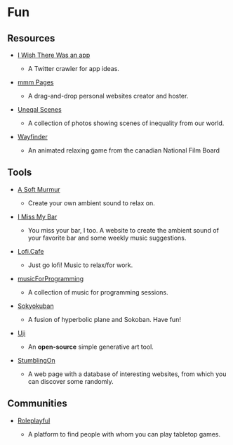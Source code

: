 # Fun

## Resources

* [I Wish There Was an app](https://iwishtherewas.app)
  
   * A Twitter crawler for app ideas.

* [mmm Pages](https://build.mmm.page)
  
   * A drag-and-drop personal websites creator and hoster.

* [Uneqal Scenes](https://unequalscenes.com)
  
   * A collection of photos showing scenes of inequality from our world.

* [Wayfinder](https://wayfinder.nfb.ca)
  
   * An animated relaxing game from the canadian National Film Board

## Tools

* [A Soft Murmur](https://asoftmurmur.com)
  
   * Create your own ambient sound to relax on.

* [I Miss My Bar](http://imissmybar.com)
  
   * You miss your bar, I too. A website to create the ambient sound of your favorite bar and some weekly music suggestions.

* [Lofi.Cafe](https://lofi.cafe)
  
   * Just go lofi! Music to relax/for work.

* [musicForProgramming](https://www.musicforprogramming.net)
  
   * A collection of music for programming sessions. 

* [Sokyokuban](https://sokyokuban.com)
  
   * A fusion of hyperbolic plane and Sokoban. Have fun!

* [Uji](https://doersino.github.io/uji)
  
   * An **open-source** simple generative art tool.

* [StumblingOn](https://stumblingon.com)
  
   * A web page with a database of interesting websites, from which you can discover some randomly.

## Communities

* [Roleplayful](https://roleplayful.com)
  
   * A platform to find people with whom you can play tabletop games.
